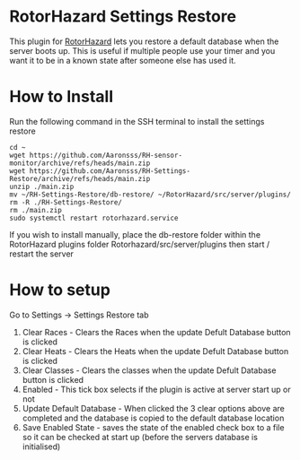 # RotorHazard Settings Restore
This plugin for [RotorHazard](https://github.com/RotorHazard/RotorHazard) lets you restore a default database when the server boots up. This is useful if multiple people use your timer and you want it to be in a known state after someone else has used it.

# How to Install
Run the following command in the SSH terminal to install the settings restore 
```
cd ~
wget https://github.com/Aaronsss/RH-sensor-monitor/archive/refs/heads/main.zip
wget https://github.com/Aaronsss/RH-Settings-Restore/archive/refs/heads/main.zip
unzip ./main.zip
mv ~/RH-Settings-Restore/db-restore/ ~/RotorHazard/src/server/plugins/
rm -R ./RH-Settings-Restore/
rm ./main.zip
sudo systemctl restart rotorhazard.service
```

If you wish to install manually, place the db-restore folder within the RotorHazard plugins folder Rotorhazard/src/server/plugins then start / restart the server  

# How to setup

Go to Settings -> Settings Restore tab 
1. Clear Races - Clears the Races when the update Defult Database button is clicked
2. Clear Heats - Clears the Heats when the update Defult Database button is clicked
3. Clear Classes - Clears the classes when the update Defult Database button is clicked
4. Enabled - This tick box selects if the plugin is active at server start up or not
5. Update Default Database - When clicked the 3 clear options above are completed and the database is copied to the default database location
6. Save Enabled State - saves the state of the enabled check box to a file so it can be checked at start up (before the servers database is initialised) 

